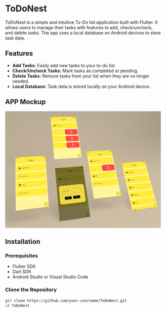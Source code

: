 # ToDoNest

ToDoNest is a simple and intuitive To-Do list application built with Flutter. It allows users to manage their tasks with features to add, check/uncheck, and delete tasks. The app uses a local database on Android devices to store task data.

## Features

- **Add Tasks:** Easily add new tasks to your to-do list.
- **Check/Uncheck Tasks:** Mark tasks as completed or pending.
- **Delete Tasks:** Remove tasks from your list when they are no longer needed.
- **Local Database:** Task data is stored locally on your Android device.

## APP Mockup

![Home Screen](/appScreen.png)

## Installation

### Prerequisites

- Flutter SDK
- Dart SDK
- Android Studio or Visual Studio Code

### Clone the Repository

```bash
git clone https://github.com/your-username/ToDoNest.git
cd ToDoNest
